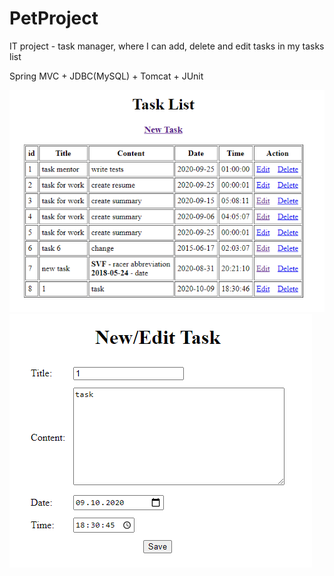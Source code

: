 # PetProject
IT project - task manager, where I can add, delete and edit tasks in my tasks list

Spring MVC + JDBC(MySQL) + Tomcat + JUnit

![MainPageTaskManager](https://github.com/Lysenko96/PetProject/raw/master/pet1.png)
![AddEditTask](https://github.com/Lysenko96/PetProject/raw/master/pet2.png)
